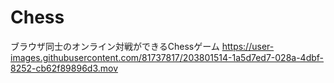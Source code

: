 # Chess

ブラウザ同士のオンライン対戦ができるChessゲーム
https://user-images.githubusercontent.com/81737817/203801514-1a5d7ed7-028a-4dbf-8252-cb62f89896d3.mov

